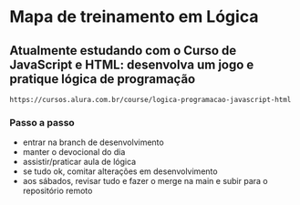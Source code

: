 # Mapa de treinamento em Lógica

## Atualmente estudando com o Curso de JavaScript e HTML: desenvolva um jogo e pratique lógica de programação
	https://cursos.alura.com.br/course/logica-programacao-javascript-html


### Passo a passo
- entrar na branch de desenvolvimento
- manter o devocional do dia
- assistir/praticar aula de lógica
- se tudo ok, comitar alterações em desenvolvimento
- aos sábados, revisar tudo e fazer o merge na main e subir para o repositório remoto
